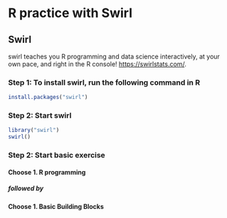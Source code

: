 R practice with Swirl
================

Swirl
-----

swirl teaches you R programming and data science interactively, at your own pace, and right in the R console! <https://swirlstats.com/>.

### Step 1: To install swirl, run the following command in R

``` r
install.packages("swirl")
```

### Step 2: Start swirl

``` r
library("swirl")
swirl()
```

### Step 2: Start basic exercise

#### Choose 1. R programming

##### followed by

#### Choose 1. Basic Building Blocks
